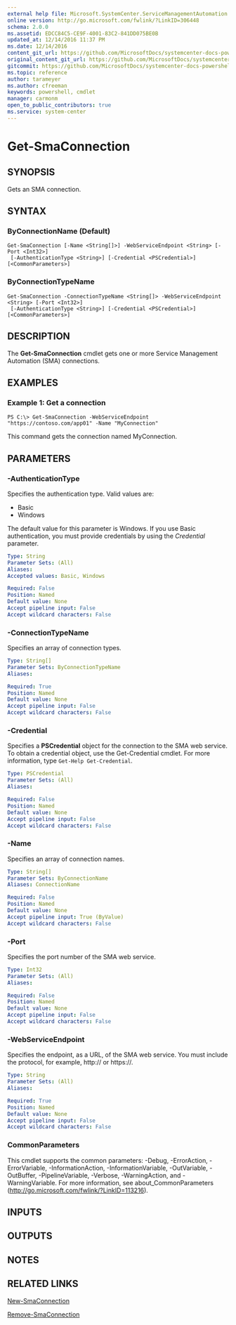 ```yaml
---
external help file: Microsoft.SystemCenter.ServiceManagementAutomation.dll-Help.xml
online version: http://go.microsoft.com/fwlink/?LinkID=306448
schema: 2.0.0
ms.assetid: EDCC84C5-CE9F-4001-83C2-841DD075BE0B
updated_at: 12/14/2016 11:37 PM
ms.date: 12/14/2016
content_git_url: https://github.com/MicrosoftDocs/systemcenter-docs-powershell/blob/master/systemcenter-cmdlets/SystemCenter2016/ServiceManagementAutomation/v1/Get-SmaConnection.md
original_content_git_url: https://github.com/MicrosoftDocs/systemcenter-docs-powershell/blob/master/systemcenter-cmdlets/SystemCenter2016/ServiceManagementAutomation/v1/Get-SmaConnection.md
gitcommit: https://github.com/MicrosoftDocs/systemcenter-docs-powershell/blob/ddd0fefc9adaabb9394eb6c21b33370913d1830d/systemcenter-cmdlets/SystemCenter2016/ServiceManagementAutomation/v1/Get-SmaConnection.md
ms.topic: reference
author: tarameyer
ms.author: cfreeman
keywords: powershell, cmdlet
manager: carmonm
open_to_public_contributors: true
ms.service: system-center
---
```


# Get-SmaConnection

## SYNOPSIS
Gets an SMA connection.

## SYNTAX

### ByConnectionName (Default)
```
Get-SmaConnection [-Name <String[]>] -WebServiceEndpoint <String> [-Port <Int32>]
 [-AuthenticationType <String>] [-Credential <PSCredential>] [<CommonParameters>]
```

### ByConnectionTypeName
```
Get-SmaConnection -ConnectionTypeName <String[]> -WebServiceEndpoint <String> [-Port <Int32>]
 [-AuthenticationType <String>] [-Credential <PSCredential>] [<CommonParameters>]
```

## DESCRIPTION
The **Get-SmaConnection** cmdlet gets one or more Service Management Automation (SMA) connections.

## EXAMPLES

### Example 1: Get a connection
```
PS C:\> Get-SmaConnection -WebServiceEndpoint "https://contoso.com/app01" -Name "MyConnection"
```

This command gets the connection named MyConnection.

## PARAMETERS

### -AuthenticationType
Specifies the authentication type.
Valid values are: 

- Basic
- Windows

The default value for this parameter is Windows.
If you use Basic authentication, you must provide credentials by using the *Credential* parameter.

```yaml
Type: String
Parameter Sets: (All)
Aliases: 
Accepted values: Basic, Windows

Required: False
Position: Named
Default value: None
Accept pipeline input: False
Accept wildcard characters: False
```

### -ConnectionTypeName
Specifies an array of connection types.

```yaml
Type: String[]
Parameter Sets: ByConnectionTypeName
Aliases: 

Required: True
Position: Named
Default value: None
Accept pipeline input: False
Accept wildcard characters: False
```

### -Credential
Specifies a **PSCredential** object for the connection to the SMA web service.
To obtain a credential object, use the Get-Credential cmdlet.
For more information, type `Get-Help Get-Credential`.

```yaml
Type: PSCredential
Parameter Sets: (All)
Aliases: 

Required: False
Position: Named
Default value: None
Accept pipeline input: False
Accept wildcard characters: False
```

### -Name
Specifies an array of connection names.

```yaml
Type: String[]
Parameter Sets: ByConnectionName
Aliases: ConnectionName

Required: False
Position: Named
Default value: None
Accept pipeline input: True (ByValue)
Accept wildcard characters: False
```

### -Port
Specifies the port number of the SMA web service.

```yaml
Type: Int32
Parameter Sets: (All)
Aliases: 

Required: False
Position: Named
Default value: None
Accept pipeline input: False
Accept wildcard characters: False
```

### -WebServiceEndpoint
Specifies the endpoint, as a URL, of the SMA web service.
You must include the protocol, for example, http:// or https://.

```yaml
Type: String
Parameter Sets: (All)
Aliases: 

Required: True
Position: Named
Default value: None
Accept pipeline input: False
Accept wildcard characters: False
```

### CommonParameters
This cmdlet supports the common parameters: -Debug, -ErrorAction, -ErrorVariable, -InformationAction, -InformationVariable, -OutVariable, -OutBuffer, -PipelineVariable, -Verbose, -WarningAction, and -WarningVariable. For more information, see about_CommonParameters (http://go.microsoft.com/fwlink/?LinkID=113216).

## INPUTS

## OUTPUTS

## NOTES

## RELATED LINKS

[New-SmaConnection](xref:SystemCenter2016/ServiceManagementAutomation/v1/New-SmaConnection.md)

[Remove-SmaConnection](xref:SystemCenter2016/ServiceManagementAutomation/v1/Remove-SmaConnection.md)

